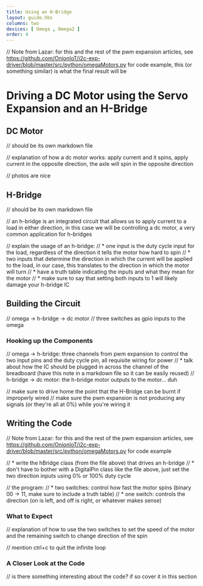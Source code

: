 ```yaml
---
title: Using an H-Bridge
layout: guide.hbs
columns: two
devices: [ Omega , Omega2 ]
order: 4
---
```


// Note from Lazar: for this and the rest of the pwm expansion articles, see https://github.com/OnionIoT/i2c-exp-driver/blob/master/src/python/omegaMotors.py for code example, this (or something similar) is what the final result will be

# Driving a DC Motor using the Servo Expansion and an H-Bridge


## DC Motor
// should be its own markdown file

// explanation of how a dc motor works: apply current and it spins, apply current in the opposite direction, the axle will spin in the opposite direction

// photos are nice


## H-Bridge
// should be its own markdown file

// an h-bridge is an integrated circuit that allows us to apply current to a load in either direction, in this case we will be controlling a dc motor, a very common application for h-bridges

// explain the usage of an h-bridge:
//  * one input is the duty cycle input for the load, regardless of the direction it tells the motor how hard to spin
//  * two inputs that determine the direction in which the current will be applied to the load, in our case, this translates to the direction in which the motor will turn
//    * have a truth table indicating the inputs and what they mean for the motor
//    * make sure to say that setting both inputs to 1 will likely damage your h-bridge IC


## Building the Circuit

// omega -> h-bridge -> dc motor
// three switches as gpio inputs to the omega

### Hooking up the Components

// omega -> h-bridge: three channels from pwm expansion to control the two input pins and the duty cycle pin, all requisite wiring for power
//  * talk about how the IC should be plugged in across the channel of the breadboard (have this note in a markdown file so it can be easily reused)
// h-bridge -> dc motor: the h-bridge motor outputs to the motor... duh

// make sure to drive home the point that the H-Bridge can be burnt if improperly wired
//  make sure the pwm expansion is not producing any signals (or they're all at 0%) while you're wiring it


## Writing the Code

// Note from Lazar: for this and the rest of the pwm expansion articles, see https://github.com/OnionIoT/i2c-exp-driver/blob/master/src/python/omegaMotors.py for code example

// * write the hBridge class (from the file above) that drives an h-bridge
//  * don't have to bother with a DigitalPin class like the file above, just set the two direction inputs using 0% or 100% duty cycle

// the program:
//  * two switches: control how fast the motor spins (binary 00 -> 11, make sure to include a truth table)
//  * one switch: controls the direction (on is left, and off is right, or whatever makes sense)

### What to Expect

// explanation of how to use the two switches to set the speed of the motor and the remaining switch to change direction of the spin

// mention ctrl+c to quit the infinite loop

### A Closer Look at the Code

// is there something interesting about the code? if so cover it in this section
